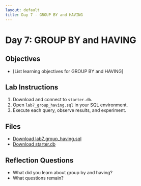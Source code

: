 ```yaml
---
layout: default
title: Day 7 - GROUP BY and HAVING
---
```


# Day 7: GROUP BY and HAVING

## Objectives
- [List learning objectives for GROUP BY and HAVING]

## Lab Instructions
1. Download and connect to `starter.db`.
2. Open `lab7_group_having.sql` in your SQL environment.
3. Execute each query, observe results, and experiment.

## Files
- [Download lab7_group_having.sql](../../sql/lab7_group_having.sql)
- [Download starter.db](../../db/starter.db)

## Reflection Questions
- What did you learn about group by and having?
- What questions remain?
